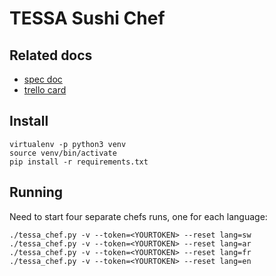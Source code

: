 TESSA Sushi Chef
================

Related docs
------------
  - [spec doc](https://docs.google.com/document/d/1JD3M_ll7BUSaqHewhcCInj3leGAsRlFtJHc2qoTTUeM/edit#)
  - [trello card](https://trello.com/c/AWsJ86VU/28-tessa)


Install
-------

    virtualenv -p python3 venv
    source venv/bin/activate
    pip install -r requirements.txt


Running
-------

Need to start four separate chefs runs, one for each language:

    ./tessa_chef.py -v --token=<YOURTOKEN> --reset lang=sw
    ./tessa_chef.py -v --token=<YOURTOKEN> --reset lang=ar
    ./tessa_chef.py -v --token=<YOURTOKEN> --reset lang=fr
    ./tessa_chef.py -v --token=<YOURTOKEN> --reset lang=en


